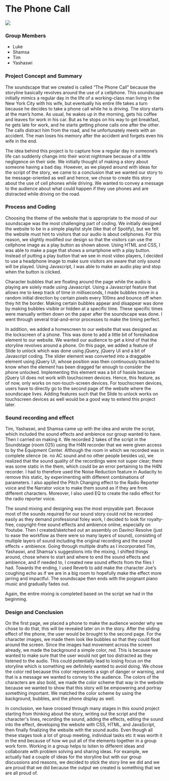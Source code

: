 # The Phone Call

![](https://github.com/shamsasaeed/the_phone_call/blob/main/assets/the_phone_call_.png)

### Group Members
* Luke
* Shamsa
* Tim
* Yashaswi

### Project Concept and Summary

The soundscape that we created is called “The Phone Call” because the storyline basically revolves around the use of a cellphone. This soundscape initially mimics a regular day in the life of a working-class man living in the New York City with his wife, but eventually his entire life takes a turn because he decides to take a phone call while he is driving. The story starts at the man’s home. As usual, he wakes up in the morning, gets his coffee and leaves for work in his car. But as he stops on his way to get breakfast, he gets late for work, and he starts getting phone calls one after the other. The calls distract him from the road, and he unfortunately meets with an accident. The man loses his memory after the accident and forgets even his wife in the end.

The idea behind this project is to capture how a regular day in someone’s life can suddenly change into their worst nightmare because of a little negligence on their side. We initially thought of making a story about someone having a bad day. However, as we played around with ideas for the script of the story, we came to a conclusion that we wanted our story to be message-oriented as well and hence, we chose to create this story about the use of cell phones while driving. We wanted to convey a message to the audience about what could happen if they use phones and are distracted while driving on the road.

### Process and Coding

Choosing the theme of the website that is appropriate to the mood of our soundscape was the most challenging part of coding. We initially designed the website to be in a simple playlist style (like that of Spotify), but we felt the website must hint to visitors that our audio is about cellphones. For this reason, we slightly modified our design so that the visitors can use the cellphone image as a play button as shown above. Using HTML and CSS, I was able to make a page that shows a smartphone with a play button. Instead of putting a play button that we see in most video players, I decided to use a headphone image to make sure visitors are aware that only sound will be played. Using Javascript, I was able to make an audio play and stop when the button is clicked.

Character bubbles that are floating around the page while the audio is playing are solely made using Javascript. Using a Javascript feature that allows me to keep track of time in milliseconds, I made bubbles move in a random initial direction by certain pixels every 100ms and bounce off when they hit the border. Making certain bubbles appear and disappear was done by making bubbles visible or hidden at a specific time. These specific times were manually written down on the paper after the soundscape was done. I went through several trial-and-error processes to make the timing perfect.

In addition, we added a homescreen to our website that was designed as the lockscreen of a phone. This was done to add a little bit of foreshadow element to our website. We wanted our audience to get a kind of that the storyline revolves around a phone. On this page, we added a feature of Slide to unlock which was done using jQuery, jQuery UI and a bit of Javascript coding. The slider element was converted into a draggable element using jQuery UI, whose position was then continuously tracked to know when the element has been dragged far enough to consider the phone unlocked. Implementing this element was a bit of hassle because jQuery UI does not work with touchscreen devices. Hence, this feature, as of now, only works on non-touch-screen devices. For touchscreen devices, users have to directly go to the second page of the website where the soundscape lives. Adding features such that the Slide to unlock works on touchscreen devices as well would be a good way to extend this project later.

### Sound recording and effect

Tim, Yashaswi, and Shamsa came up with the idea and wrote the script, which included the sound effects and ambience our group wanted to have. Then I carried on making it. We recorded 2 takes of the script in the Soundstage (room 025) using the H4N recorder that we were given access to by the Equipment Center. Although the room in which we recorded was in complete silence (ie. no AC sound and no other people besides us), we realized that the sound quality of the recordings were not super clear; there was some static in the them, which could be an error pertaining to the H4N recorder. I had to therefore used the Noise Reduction feature in Audacity to remove this static, by experimenting with different combinations of parameters. I also applied the Pitch Changing effect to the Radio Reporter voice and the Narrator voice to make them sound as if they are from different characters. Moreover, I also used EQ to create the radio effect for the radio reporter voice. 

The sound mixing and designing was the most enjoyable part. Because most of the sounds required for our sound story could not be recorded easily as they demand professional foley work, I decided to look for royalty-free, copyright-free sound effects and ambience online, especially on Youtube. Then I created/sketched out an assembly on Davinci Resolve (just to ease the workflow as there were so many layers of sound), consisting of multiple layers of sound including the original recording and the sound effects + ambience. Going through multiple drafts as I incorporated Tim, Yashaswi, and Shamsa's suggestions into the mixing, I shifted things around, chose where to start and where to end the sound effects and ambience, and if needed to, I created new sound effects from the files I had. Towards the ending, I used Reverb to add make the character Joe's coughing echo as if we are in a big room to hopefully make the effect more jarring and impactful. The soundscape then ends with the poignant piano music and gradually fades out. 

Again, the entire mixing is completed based on the script we had in the beginning.

### Design and Conclusion

On the first page, we placed a phone to make the audience wonder why we chose to do that, this will be revealed later on in the story. After the sliding effect of the phone, the user would be brought to the second page. For the character images, we made them look like bubbles so that they could float around the screen. Since the images had movement across the screen already, we made the background a simple color, red. This is because we wanted to make sure that the user would not get too distracted as they listened to the audio. This could potentially lead to losing focus on the storyline which is something we definitely wanted to avoid doing. We chose the color red because this color represents a sign of danger or warning, and that is a message we wanted to convey to the audience. The colors of the characters are also bold, we made the color scheme that way in the website because we wanted to show that this story will be empowering and portray something important. We matched the color scheme by using the background, bubbles, and the phone display as well.

In conclusion, we have crossed through many stages in this sound project starting from thinking about the story, writing out the script and the character's lines, recording the sound, adding the effects, editing the sound into the effect, developing the website with CSS, HTML, and JavaScript, then finally finalizing the website with the sound audio. Even though all these stages took a lot of group meeting, individual tasks etc it was worth it in the end because of how we put all of the elements together in a group work form. Working in a group helps to lsiten to different ideas and collaborate with problem solving and sharing ideas. For example, we actually had a couple of ideas for the storyline but with our group discussions and reasons, we decided to stick the story line we did and we are proud that we did because the output we created is something that we are all proud of.
